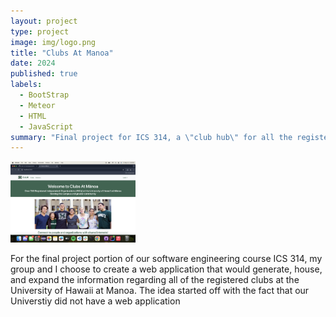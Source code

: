 ```yaml
---
layout: project
type: project
image: img/logo.png
title: "Clubs At Manoa"
date: 2024
published: true
labels:
  - BootStrap
  - Meteor
  - HTML
  - JavaScript
summary: "Final project for ICS 314, a \"club hub\" for all the registered clubs at the University of Hawaii at Manoa."
---
```


<div class="text-center p-4">
  <img width="200px" src="../img/clubs/Screenshot_2024-05-10_at_10.09.31_PM.png" class="img-thumbnail" >
</div>

For the final project portion of our software engineering course ICS 314, my group and I choose to create a web application that would generate, house, and expand the information regarding all of the registered clubs at the University of Hawaii at Manoa. The idea started off with the fact that our Universtiy did not have a web application   


